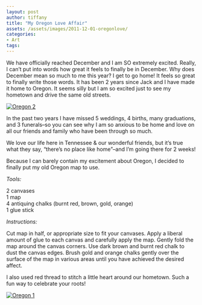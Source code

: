 ```yaml
---
layout: post
author: tiffany
title: "My Oregon Love Affair"
assets: /assets/images/2011-12-01-oregonlove/
categories: 
- Art
tags: 
---
```


We have officially reached December and I am SO extremely excited. Really, I can’t put into words how great it feels to finally be in December. Why does December mean so much to me this year? I get to go home! It feels so great to finally write those words. It has been 2 years since Jack and I have made it home to Oregon. It seems silly but I am so excited just to see my hometown and drive the same old streets.

[![](jekyll_uploads/2011/12/rice-salad-and-Oregon-016-325x215.jpg "Oregon 2")](http://www.sweetpeonies.com/2011/12/oregonlove/rice-salad-and-oregon-016/)

In the past two years I have missed 5 weddings, 4 births, many graduations, and 3 funerals–so you can see why I am so anxious to be home and love on all our friends and family who have been through so much.

We love our life here in Tennessee & our wonderful friends, but it’s true what they say, “there’s no place like home”–and I’m going there for 2 weeks!

<nbsp>  
<nbsp>  
Because I can barely contain my excitement about Oregon, I decided to finally put my old Oregon map to use.</nbsp></nbsp>

_Tools:_

2 canvases  
1 map  
4 antiquing chalks (burnt red, brown, gold, orange)  
1 glue stick

_Instructions:_

Cut map in half, or appropriate size to fit your canvases. Apply a liberal amount of glue to each canvas and carefully apply the map. Gently fold the map around the canvas corners. Use dark brown and burnt red chalk to dust the canvas edges. Brush gold and orange chalks gently over the surface of the map in various areas until you have achieved the desired affect.

I also used red thread to stitch a little heart around our hometown. Such a fun way to celebrate your roots!

[![](jekyll_uploads/2011/12/rice-salad-and-Oregon-022-575x362.jpg "Oregon 1")](http://www.sweetpeonies.com/2011/12/oregonlove/rice-salad-and-oregon-022/)